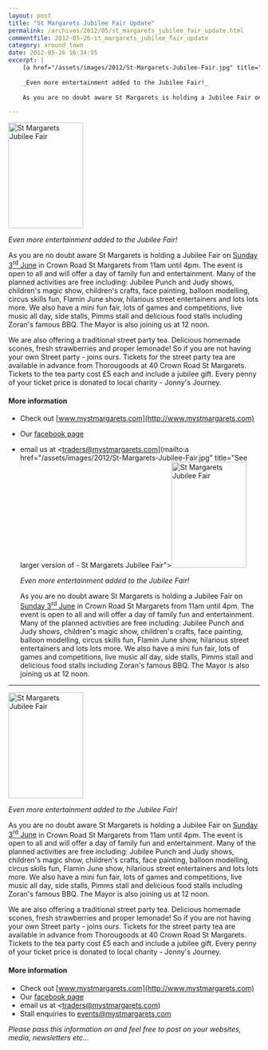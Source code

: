 ```yaml
---
layout: post
title: "St Margarets Jubilee Fair Update"
permalink: /archives/2012/05/st_margarets_jubilee_fair_update.html
commentfile: 2012-05-26-st_margarets_jubilee_fair_update
category: around_town
date: 2012-05-26 16:34:55
excerpt: |
    [a href="/assets/images/2012/St-Margarets-Jubilee-Fair.jpg" title="See larger version of - St Margarets Jubilee Fair"><img src="/assets/images/2012/St-Margarets-Jubilee-Fair_thumb.jpg" width="150" height="212" alt="St Margarets Jubilee Fair" class="photo right" /></a>
    
    _Even more entertainment added to the Jubilee Fair!_
    
    As you are no doubt aware St Margarets is holding a Jubilee Fair on <a href="https://stmargarets.london/event/fair/200705143245">Sunday 3<sup>rd</sup> June</a> in Crown Road St Margarets from 11am until 4pm. The event is open to all and will offer a day of family fun and entertainment. Many of the planned activities are free including: Jubilee Punch and Judy shows, children's magic show, children's crafts, face painting, balloon modelling, circus skills fun, Flamin June show, hilarious street entertainers and lots lots more. We also have a mini fun fair, lots of games and competitions, live music all day, side stalls, Pimms stall and delicious food stalls including Zoran's famous BBQ. The Mayor is also joining us at 12 noon.

---
```


<a href="/assets/images/2012/St-Margarets-Jubilee-Fair.jpg" title="See larger version of - St Margarets Jubilee Fair"><img src="/assets/images/2012/St-Margarets-Jubilee-Fair_thumb.jpg" width="150" height="212" alt="St Margarets Jubilee Fair" class="photo right" /></a>

*Even more entertainment added to the Jubilee Fair!*

As you are no doubt aware St Margarets is holding a Jubilee Fair on [Sunday 3<sup>rd</sup> June](/event/fair/200705143245) in Crown Road St Margarets from 11am until 4pm. The event is open to all and will offer a day of family fun and entertainment. Many of the planned activities are free including: Jubilee Punch and Judy shows, children's magic show, children's crafts, face painting, balloon modelling, circus skills fun, Flamin June show, hilarious street entertainers and lots lots more. We also have a mini fun fair, lots of games and competitions, live music all day, side stalls, Pimms stall and delicious food stalls including Zoran's famous BBQ. The Mayor is also joining us at 12 noon.

We are also offering a traditional street party tea. Delicious homemade scones, fresh strawberries and proper lemonade! So if you are not having your own Street party - joins ours. Tickets for the street party tea are available in advance from Thorougoods at 40 Crown Road St Margarets. Tickets to the tea party cost £5 each and include a jubilee gift. Every penny of your ticket price is donated to local charity - Jonny's Journey.

#### More information

-   Check out [www.mystmargarets.com](http://www.mystmargarets.com)
-   Our [facebook page](http://www.facebook.com/mystmags)
-   email us at <traders@mystmargarets.com](mailto:a href="/assets/images/2012/St-Margarets-Jubilee-Fair.jpg" title="See larger version of - St Margarets Jubilee Fair"><img src="/assets/images/2012/St-Margarets-Jubilee-Fair_thumb.jpg" width="150" height="212" alt="St Margarets Jubilee Fair" class="photo right" /></a>
    
    _Even more entertainment added to the Jubilee Fair!_
    
    As you are no doubt aware St Margarets is holding a Jubilee Fair on <a href="https://stmargarets.london/event/fair/200705143245">Sunday 3<sup>rd</sup> June</a> in Crown Road St Margarets from 11am until 4pm. The event is open to all and will offer a day of family fun and entertainment. Many of the planned activities are free including: Jubilee Punch and Judy shows, children's magic show, children's crafts, face painting, balloon modelling, circus skills fun, Flamin June show, hilarious street entertainers and lots lots more. We also have a mini fun fair, lots of games and competitions, live music all day, side stalls, Pimms stall and delicious food stalls including Zoran's famous BBQ. The Mayor is also joining us at 12 noon.

---

<a href="/assets/images/2012/St-Margarets-Jubilee-Fair.jpg" title="See larger version of - St Margarets Jubilee Fair"><img src="/assets/images/2012/St-Margarets-Jubilee-Fair_thumb.jpg" width="150" height="212" alt="St Margarets Jubilee Fair" class="photo right" /></a>

*Even more entertainment added to the Jubilee Fair!*

As you are no doubt aware St Margarets is holding a Jubilee Fair on [Sunday 3<sup>rd</sup> June](/event/fair/200705143245) in Crown Road St Margarets from 11am until 4pm. The event is open to all and will offer a day of family fun and entertainment. Many of the planned activities are free including: Jubilee Punch and Judy shows, children's magic show, children's crafts, face painting, balloon modelling, circus skills fun, Flamin June show, hilarious street entertainers and lots lots more. We also have a mini fun fair, lots of games and competitions, live music all day, side stalls, Pimms stall and delicious food stalls including Zoran's famous BBQ. The Mayor is also joining us at 12 noon.

We are also offering a traditional street party tea. Delicious homemade scones, fresh strawberries and proper lemonade! So if you are not having your own Street party - joins ours. Tickets for the street party tea are available in advance from Thorougoods at 40 Crown Road St Margarets. Tickets to the tea party cost £5 each and include a jubilee gift. Every penny of your ticket price is donated to local charity - Jonny's Journey.

#### More information

-   Check out [www.mystmargarets.com](http://www.mystmargarets.com)
-   Our [facebook page](http://www.facebook.com/mystmags)
-   email us at <traders@mystmargarets.com)
-   Stall enquiries to [events@mystmargarets.com](mailto:events@mystmargarets.com)

*Please pass this information on and feel free to post on your websites, media, newsletters etc...*
